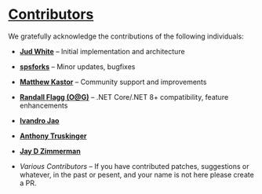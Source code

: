 # [Contributors](https://github.com/RandallFlagg/IdSharp/graphs/contributors)

We gratefully acknowledge the contributions of the following individuals:

- **[Jud White](https://github.com/judwhite)** – Initial implementation and architecture
- **[spsforks](https://github.com/spsforks)** – Minor updates, bugfixes
- **[Matthew Kastor](https://github.com/matthewkastor)** – Community support and improvements
- **[Randall Flagg (O@G)](https://github.com/RandallFlagg)** – .NET Core/.NET 8+ compatibility, feature enhancements
- **[Ivandro Jao](https://github.com/ivandrofly)**
- **[Anthony Truskinger](https://github.com/atruskie)**
- **[Jay D Zimmerman](https://github.com/JayDZimmerman)**

- _Various Contributors_ – If you have contributed patches, suggestions or whatever, in the past or pesent, and your name is not here please create a PR.
